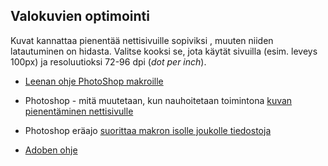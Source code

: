 ## Valokuvien optimointi

Kuvat kannattaa pienentää nettisivuille sopiviksi , muuten niiden latautuminen on hidasta. Valitse kooksi se, jota käytät sivuilla (esim. leveys 100px) ja resoluutioksi 72-96 dpi (*dot per inch*).

- [Leenan ohje PhotoShop makroille](http://www.leeniemi.net/vanhatv14/index.php?sivu=photosmakrot)

- Photoshop - mitä muutetaan, kun nauhoitetaan toimintona [kuvan pienentäminen nettisivulle](http://www.leeniemi.net/vanhatv14/index.php?sivu=makrodemo8)

- Photoshop eräajo [suorittaa makron isolle joukolle tiedostoja](http://www.leeniemi.net/vanhatv14/index.php?sivu=makrodemo9)

- [Adoben ohje](https://helpx.adobe.com/fi/photoshop/using/creating-actions.html)​

